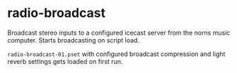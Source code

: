 # radio-broadcast

Broadcast stereo inputs to a configured icecast server from the norns music computer. Starts broadcasting on script load.

`radio-broadcast-01.pset` with configured broadcast compression and light reverb settings gets loaded on first run.

